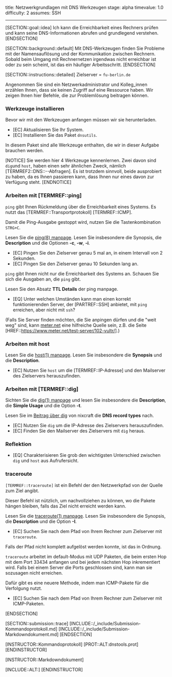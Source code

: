 title: Netzwerkgrundlagen mit DNS Werkzeugen
stage: alpha
timevalue: 1.0
difficulty: 2
assumes: SSH

---

[SECTION::goal::idea]
Ich kann die Erreichbarkeit eines Rechners prüfen und kann
seine DNS-Informationen abrufen und grundlegend verstehen.
[ENDSECTION]

[SECTION::background::default]
Mit DNS-Werkzeugen finden Sie Probleme mit der Namensauflösung und der Kommunikation zwischen
Rechnern.
Sobald beim Umgang mit Rechnernetzen irgendwas nicht erreichbar ist oder zu sein scheint,
ist das ein häufiger Arbeitsschritt.
[ENDSECTION]

[SECTION::instructions::detailed]
<replacement id='dnstools-dnsserver'>
Zielserver = `fu-berlin.de`
</replacement>

Angenommen Sie sind ein Netzwerkadministrator und Kolleg_innen erzählen Ihnen, dass sie keinen
Zugriff auf eine Ressource haben. Wir zeigen Ihnen hier Befehle, die zur Problemlösung
beitragen können.


### Werkzeuge installieren

Bevor wir mit den Werkzeugen anfangen müssen wir sie herunterladen.

- [EC] Aktualisieren Sie Ihr System.
- [EC] Installieren Sie das Paket `dnsutils`.

In diesem Paket sind alle Werkzeuge enthalten, die wir in dieser Aufgabe brauchen werden.

[NOTICE]
Sie werden hier 4 Werkzeuge kennenlernen.
Zwei davon sind `dig`und `host`, haben einen sehr ähnlichen Zweck, nämlich [TERMREF2::DNS::--Abfragen]. 
Es ist trotzdem sinnvoll, beide ausprobiert zu haben, da es Ihnen passieren kann, 
dass Ihnen nur eines davon zur Verfügung steht.
[ENDNOTICE]


### Arbeiten mit [TERMREF::ping]

`ping` gibt Ihnen Rückmeldung über die Erreichbarkeit eines Systems. Es nutzt das 
[TERMREF::Transportprotokoll] [TERMREF::ICMP].

Damit die Ping-Ausgabe gestoppt wird, nutzen Sie die Tastenkombination `STRG+C`.

Lesen Sie die [ping(8) manpage](https://manpages.debian.org/stable/iputils-ping/ping.8.en.html). 
Lesen Sie insbesondere die Synopsis, die **Description** und die Optionen **-c**, **-w**, **-i**.

- [EC] Pingen Sie den Zielserver genau 5 mal an, in einem Intervall von 2 Sekunden.
- [EC] Pingen Sie den Zielserver genau 10 Sekunden lang an.

`ping` gibt Ihnen nicht nur die Erreichbarkeit des Systems an. Schauen Sie sich die Ausgaben an,
die `ping` gibt. 

Lesen Sie den Absatz **TTL Details** der ping manpage.

- [EQ] Unter welchen Umständen kann man einen korrekt funktionierenden Server,
  der [PARTREF::SSH] anbietet, mit `ping` erreichen, aber nicht mit `ssh`?

(Falls Sie Server finden möchten, die Sie anpingen dürfen und die "weit weg" sind,
kann [meter.net](https://www.meter.net/tools/world-ping-test/) eine hilfreiche Quelle sein,
z.B. die Seite [HREF::https://www.meter.net/test-server/102-vultr/].)

### Arbeiten mit host

Lesen Sie die [host(1) manpage](https://manpages.debian.org/stable/bind9-host/host.1.en.html).
Lesen Sie insbesondere die **Synopsis** und die **Description**.

- [EC] Nutzen Sie `host` um die [TERMREF::IP-Adresse] und den Mailserver des Zielservers herauszufinden.

### Arbeiten mit [TERMREF::dig]

Sichten Sie die [dig(1) manpage](https://linux.die.net/man/1/dig) und lesen Sie insbesondere 
die **Description**, die **Simple Usage** und die Option **-t**.

Lesen Sie im [Beitrag über dig](https://www.cyberciti.biz/faq/linux-unix-dig-command-examples-usage-syntax/) 
von nixcraft die **DNS record types** nach.

- [EC] Nutzen Sie `dig` um die IP-Adresse des Zielservers herauszufinden.
- [EC] Finden Sie den Mailserver des Zielservers mit `dig` heraus.

### Reflektion

- [EQ] Charakterisieren Sie grob den wichtigsten Unterschied zwischen `dig` und `host` aus Aufrufersicht.

### traceroute

`[TERMREF::traceroute]` ist ein Befehl der den Netzwerkpfad von der Quelle zum Ziel angibt.

Dieser Befehl ist nützlich, um nachvollziehen zu können, wo die Pakete hängen bleiben, falls das Ziel nicht erreicht werden kann.

Lesen Sie die [traceroute(1) manpage](https://manpages.debian.org/bookworm/traceroute/traceroute.1.en.html). 
Lesen Sie insbesondere die Synopsis, die **Description** und die Option **-I**.

- [EC] Suchen Sie nach dem Pfad von Ihrem Rechner zum Zielserver mit `traceroute`.

Falls der Pfad nicht komplett aufgelöst werden konnte, ist das in Ordnung.

`traceroute` arbeitet im default-Modus mit UDP Paketen, die beim ersten Hop mit dem Port 33434 
anfangen und bei jedem nächsten Hop inkrementiert wird. Falls bei einem Server die Ports geschlossen 
sind, kann man sie sozusagen nicht erreichen.

Dafür gibt es eine neuere Methode, indem man ICMP-Pakete für die Verfolgung nutzt.

- [EC] Suchen Sie nach dem Pfad von Ihrem Rechner zum Zielserver mit ICMP-Paketen.


[ENDSECTION]

[SECTION::submission::trace]
[INCLUDE::/_include/Submission-Kommandoprotokoll.md]
[INCLUDE::/_include/Submission-Markdowndokument.md]
[ENDSECTION]

[INSTRUCTOR::Kommandoprotokoll]
[PROT::ALT:dnstools.prot] 
[ENDINSTRUCTOR]

[INSTRUCTOR::Markdowndokument]

[INCLUDE::ALT:]
[ENDINSTRUCTOR]
